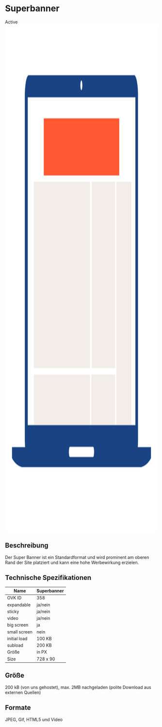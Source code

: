 # Superbanner
<span class="badge badge--success">Active</span>
<img width="2500" height="1667" alt="OVK_WF_Desktop_Superbanner" src="/img/formats/OVK_WF_Desktop_Superbanner.png" />


## Beschreibung
Der Super Banner ist ein Standardformat und wird prominent am oberen Rand der Site platziert und kann eine hohe Werbewirkung erzielen.


## Technische Spezifikationen

| Name           | Superbanner   |
|----------------|--------------|
| OVK ID         | 358          |
| expandable     | ja/nein      |
| sticky         | ja/nein      |
| video          | ja/nein      |
| big screen     | ja           |
| small screen   | nein         |
| initial load   | 100 KB       |
| subload        | 200 KB       |
| Größe          | in PX        |
| Size           | 728 x 90          |


## Größe
200 kB (von uns gehostet), max. 2MB nachgeladen (polite Download aus externen Quellen)

## Formate
JPEG, Gif, HTML5 und Video
